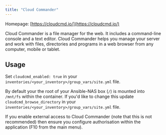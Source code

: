 ```yaml
---
title: "Cloud Commander"
---
```


Homepage: [https://cloudcmd.io/](https://cloudcmd.io/)

Cloud Commander is a file manager for the web. It includes a command-line console and a text editor. Cloud Commander helps you manage your server and work with files, directories and programs in a web browser from any computer, mobile or tablet.

## Usage

Set `cloudcmd_enabled: true` in your `inventories/<your_inventory>/group_vars/site.yml` file.

By default your the root of your Ansible-NAS box (`/`) is mounted into `/mnt/fs` within the container. If you'd like to change this update `cloudcmd_browse_directory` in your `inventories/<your_inventory>/group_vars/site.yml` file.

If you enable external access to Cloud Commander (note that this is not recommended) then ensure you configure authorisation
within the application (F10 from the main menu).

